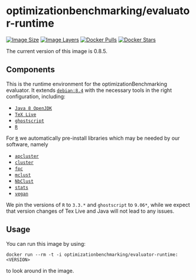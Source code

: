 # optimizationbenchmarking/evaluator-runtime

[![Image Size](https://img.shields.io/imagelayers/image-size/optimizationbenchmarking/evaluator-runtime/latest.svg)](https://hub.docker.com/r/optimizationbenchmarking/evaluator-runtime/)
[![Image Layers](https://img.shields.io/imagelayers/layers/optimizationbenchmarking/evaluator-runtime/latest.svg)](https://hub.docker.com/r/optimizationbenchmarking/evaluator-runtime/)
[![Docker Pulls](https://img.shields.io/docker/pulls/optimizationbenchmarking/evaluator-runtime.svg)](https://hub.docker.com/r/optimizationbenchmarking/evaluator-runtime/)
[![Docker Stars](https://img.shields.io/docker/stars/optimizationbenchmarking/evaluator-runtime.svg)](https://hub.docker.com/r/optimizationbenchmarking/evaluator-runtime/)

The current version of this image is 0.8.5.

## Components

This is the runtime environment for the optimizationBenchmarking evaluator. It extends [`debian:8.4`](https://hub.docker.com/r/library/debian/tags/8.4/) with the necessary tools in the right configuration, including:

- [`Java 8 OpenJDK`](http://openjdk.java.net/projects/jdk8/)
- [`TeX Live`](http://www.tug.org/texlive/)
- [`ghostscript`](http://ghostscript.com/)
- [`R`](https://www.r-project.org/)

For [`R`](https://www.r-project.org/) we automatically pre-install libraries which may be needed by our software, namely

- [`apcluster`](https://cran.r-project.org/web/packages/apcluster/index.html)
- [`cluster`](https://cran.r-project.org/web/packages/cluster/index.html)
- [`fpc`](https://cran.r-project.org/web/packages/fpc/index.html)
- [`mclust`](https://cran.r-project.org/web/packages/mclust/index.html)
- [`NbClust`](https://cran.r-project.org/web/packages/NbClust/NbClust.pdf)
- [`stats`](http://stat.ethz.ch/R-manual/R-patched/library/stats/html/stats-package.html)
- [`vegan`](https://cran.r-project.org/web/packages/vegan/index.html)

We pin the versions of `R` to `3.3.*` and `ghostscript` to `9.06*`, while we expect that version changes of Tex Live and Java will not lead to any issues.

## Usage

You can run this image by using:

    docker run --rm -t -i optimizationbenchmarking/evaluator-runtime:<VERSION>
	
to look around in the image.